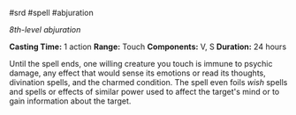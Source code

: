  #srd #spell #abjuration 

*8th-level abjuration*

**Casting Time:** 1 action
**Range:** Touch
**Components:** V, S
**Duration:** 24 hours

Until the spell ends, one willing creature you touch is immune to psychic damage, any effect that would sense its emotions or read its thoughts, divination spells, and the charmed condition. The spell even foils *wish* spells and spells or effects of similar power used to affect the target's mind or to gain information about the target.
